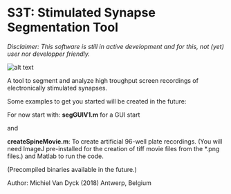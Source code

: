 # S3T: Stimulated Synapse Segmentation Tool
*Disclaimer: This software is still in active development and for this, not (yet) user nor*
*developper friendly.*

![alt text](https://github.com/meChiel/S3T/blob/master/my_icon.png "S3T Logo")

A tool to segment and analyze high troughput screen recordings of electronically stimulated synapses.

Some examples to get you started will be created in the future:

For now start with: **segGUIV1.m** for a GUI start

and 

**createSpineMovie.m**: To create artificial 96-well plate recordings.
(You will need ImageJ pre-installed for the creation of tiff movie files from the *.png files.)
and Matlab to run the code.

(Precompiled binaries available in the future.)

Author: Michiel Van Dyck (2018) Antwerp, Belgium

